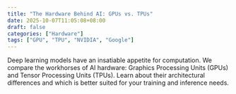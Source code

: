 ```yaml
---
title: "The Hardware Behind AI: GPUs vs. TPUs"
date: 2025-10-07T11:05:08+08:00
draft: false
categories: ["Hardware"]
tags: ["GPU", "TPU", "NVIDIA", "Google"]
---
```


Deep learning models have an insatiable appetite for computation. We compare the workhorses of AI hardware: Graphics Processing Units (GPUs) and Tensor Processing Units (TPUs). Learn about their architectural differences and which is better suited for your training and inference needs.